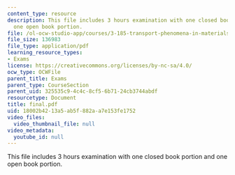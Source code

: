 ```yaml
---
content_type: resource
description: This file includes 3 hours examination with one closed book portion and
  one open book portion.
file: /ol-ocw-studio-app/courses/3-185-transport-phenomena-in-materials-engineering-fall-2003/18002b4213a5ab5f882aa7e153fe1752_final.pdf
file_size: 136983
file_type: application/pdf
learning_resource_types:
- Exams
license: https://creativecommons.org/licenses/by-nc-sa/4.0/
ocw_type: OCWFile
parent_title: Exams
parent_type: CourseSection
parent_uid: 325535c9-4c4c-8cf5-6b71-24cb3744abdf
resourcetype: Document
title: final.pdf
uid: 18002b42-13a5-ab5f-882a-a7e153fe1752
video_files:
  video_thumbnail_file: null
video_metadata:
  youtube_id: null
---
```

This file includes 3 hours examination with one closed book portion and one open book portion.